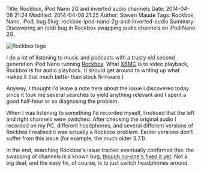 Title: Rockbox, iPod Nano 2G and inverted audio channels
Date: 2014-04-08 21:24
Modified: 2014-04-08 21:25
Author: Steven Maude
Tags: Rockbox, Nano, iPod, bug
Slug: rockbox-ipod-nano-2g-and-inverted-audio
Summary: Discovering an (old) bug in Rockbox swapping audio channels on iPod Nano 2G.

![Rockbox logo]({filename}/images/rockbox3540.jpg)

I do a lot of listening to music and podcasts with a trusty old second
generation iPod Nano running [Rockbox](http://www.rockbox.org). What
[XBMC](http://xbmc.org) is to video playback, Rockbox is for audio
playback. (I should get around to writing up what makes it that much
better than stock firmware.)

Anyway, I thought I'd leave a note here about the issue I discovered
today since it took me several searches to yield anything relevant and I
spent a good half-hour or so diagnosing the problem.

When I was listening to something I'd recorded myself, I noticed that
the left and right channels were switched. After checking the original
audio I recorded on my PC, different headphones, and several different
versions of Rockbox I realised it was actually a Rockbox problem.
Earlier versions don't suffer from this issue (for example, the much
older 3.7.1).

In the end, searching Rockbox's issue tracker eventually confirmed this:
the swapping of channels is a known bug, [though no-one's fixed it
yet](http://www.rockbox.org/tracker/task/12708). Not a big deal, and the
easy fix, of course, is to just switch headphones around.
